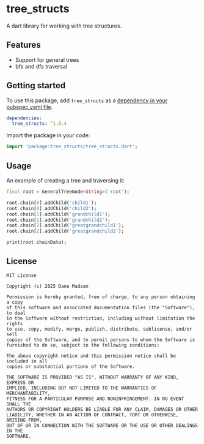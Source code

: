 # tree_structs

A dart library for working with tree structures.

## Features

- Support for general trees
- bfs and dfs traversal

## Getting started

To use this package, add `tree_structs` as a [dependency in your pubspec.yaml file](https://flutter.dev/docs/development/packages-and-plugins/using-packages).

```yaml
dependencies:
  tree_structs: ^1.0.4
```

Import the package in your code:

```dart
import 'package:tree_structs/tree_structs.dart';
```

## Usage

An example of creating a tree and traversing it:

```dart
final root = GeneralTreeNode<String>('root');

root.chain[0].addChild('child1');
root.chain[0].addChild('child2');
root.chain[1].addChild('grandchild1');
root.chain[1].addChild('grandchild2');
root.chain[2].addChild('greatgrandchild1');
root.chain[2].addChild('greatgrandchild2');

print(root.chainData);
```

## License

```
MIT License

Copyright (c) 2025 Dane Madsen

Permission is hereby granted, free of charge, to any person obtaining a copy
of this software and associated documentation files (the "Software"), to deal
in the Software without restriction, including without limitation the rights
to use, copy, modify, merge, publish, distribute, sublicense, and/or sell
copies of the Software, and to permit persons to whom the Software is
furnished to do so, subject to the following conditions:

The above copyright notice and this permission notice shall be included in all
copies or substantial portions of the Software.

THE SOFTWARE IS PROVIDED "AS IS", WITHOUT WARRANTY OF ANY KIND, EXPRESS OR
IMPLIED, INCLUDING BUT NOT LIMITED TO THE WARRANTIES OF MERCHANTABILITY,
FITNESS FOR A PARTICULAR PURPOSE AND NONINFRINGEMENT. IN NO EVENT SHALL THE
AUTHORS OR COPYRIGHT HOLDERS BE LIABLE FOR ANY CLAIM, DAMAGES OR OTHER
LIABILITY, WHETHER IN AN ACTION OF CONTRACT, TORT OR OTHERWISE, ARISING FROM,
OUT OF OR IN CONNECTION WITH THE SOFTWARE OR THE USE OR OTHER DEALINGS IN THE
SOFTWARE.
```
